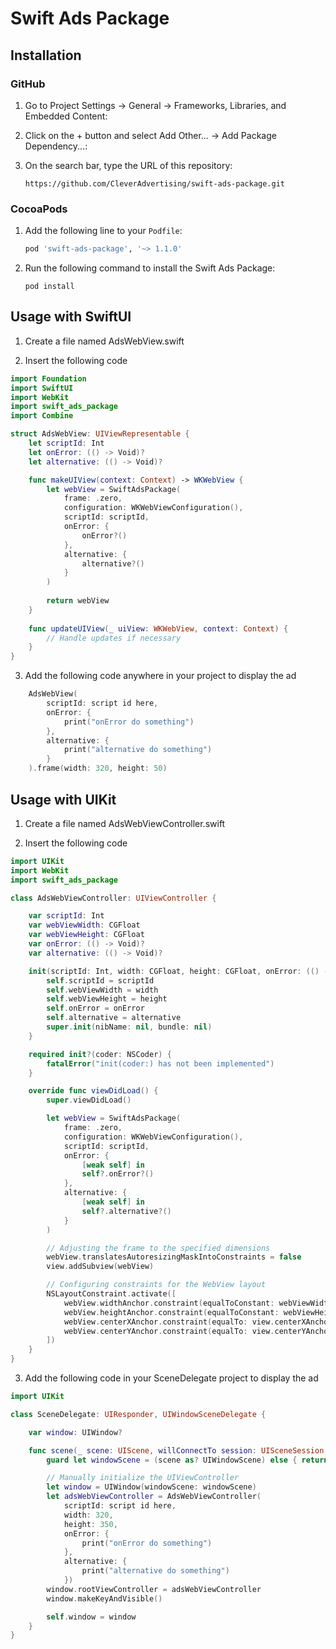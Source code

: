 # Swift Ads Package

## Installation

### GitHub

1. Go to Project Settings -> General -> Frameworks, Libraries, and Embedded Content:

2. Click on the + button and select Add Other... -> Add Package Dependency...:

3. On the search bar, type the URL of this repository:

    ```shell
    https://github.com/CleverAdvertising/swift-ads-package.git
    ```
    


### CocoaPods

1. Add the following line to your `Podfile`:

    ```ruby
    pod 'swift-ads-package', '~> 1.1.0'
    ```

2. Run the following command to install the Swift Ads Package:

    ```shell
    pod install
    ```
## Usage with SwiftUI

1. Create a file named AdsWebView.swift

2. Insert the following code

```swift
import Foundation
import SwiftUI
import WebKit
import swift_ads_package
import Combine

struct AdsWebView: UIViewRepresentable {
    let scriptId: Int
    let onError: (() -> Void)?
    let alternative: (() -> Void)?

    func makeUIView(context: Context) -> WKWebView {
        let webView = SwiftAdsPackage(
            frame: .zero,
            configuration: WKWebViewConfiguration(),
            scriptId: scriptId,
            onError: {
                onError?() 
            },
            alternative: {
                alternative?() 
            }
        )
        
        return webView
    }
    
    func updateUIView(_ uiView: WKWebView, context: Context) {
        // Handle updates if necessary
    }
}
```

3. Add the following code anywhere in your project to display the ad

```swift
    AdsWebView(
        scriptId: script id here, 
        onError: {
            print("onError do something")
        },
        alternative: {
            print("alternative do something")
        }
    ).frame(width: 320, height: 50)
```

## Usage with UIKit

1. Create a file named AdsWebViewController.swift

2. Insert the following code

```swift
import UIKit
import WebKit
import swift_ads_package

class AdsWebViewController: UIViewController {

    var scriptId: Int
    var webViewWidth: CGFloat
    var webViewHeight: CGFloat
    var onError: (() -> Void)?
    var alternative: (() -> Void)?

    init(scriptId: Int, width: CGFloat, height: CGFloat, onError: (() -> Void)?, alternative: (() -> Void)?) {
        self.scriptId = scriptId
        self.webViewWidth = width
        self.webViewHeight = height
        self.onError = onError
        self.alternative = alternative
        super.init(nibName: nil, bundle: nil)
    }

    required init?(coder: NSCoder) {
        fatalError("init(coder:) has not been implemented")
    }

    override func viewDidLoad() {
        super.viewDidLoad()

        let webView = SwiftAdsPackage(
            frame: .zero, 
            configuration: WKWebViewConfiguration(), 
            scriptId: scriptId, 
            onError: { 
                [weak self] in
                self?.onError?()
            }, 
            alternative: { 
                [weak self] in
                self?.alternative?()
            }
        )

        // Adjusting the frame to the specified dimensions
        webView.translatesAutoresizingMaskIntoConstraints = false
        view.addSubview(webView)

        // Configuring constraints for the WebView layout
        NSLayoutConstraint.activate([
            webView.widthAnchor.constraint(equalToConstant: webViewWidth),
            webView.heightAnchor.constraint(equalToConstant: webViewHeight),
            webView.centerXAnchor.constraint(equalTo: view.centerXAnchor),
            webView.centerYAnchor.constraint(equalTo: view.centerYAnchor)
        ])
    }
}

```

3. Add the following code in your SceneDelegate project to display the ad

```swift
import UIKit

class SceneDelegate: UIResponder, UIWindowSceneDelegate {

    var window: UIWindow?

    func scene(_ scene: UIScene, willConnectTo session: UISceneSession, options connectionOptions: UIScene.ConnectionOptions) {
        guard let windowScene = (scene as? UIWindowScene) else { return }

        // Manually initialize the UIViewController
        let window = UIWindow(windowScene: windowScene)
        let adsWebViewController = AdsWebViewController(
            scriptId: script id here,    
            width: 320, 
            height: 350, 
            onError: {
                print("onError do something")
            },
            alternative: {
                print("alternative do something")
            })
        window.rootViewController = adsWebViewController
        window.makeKeyAndVisible()

        self.window = window
    }
}

```
